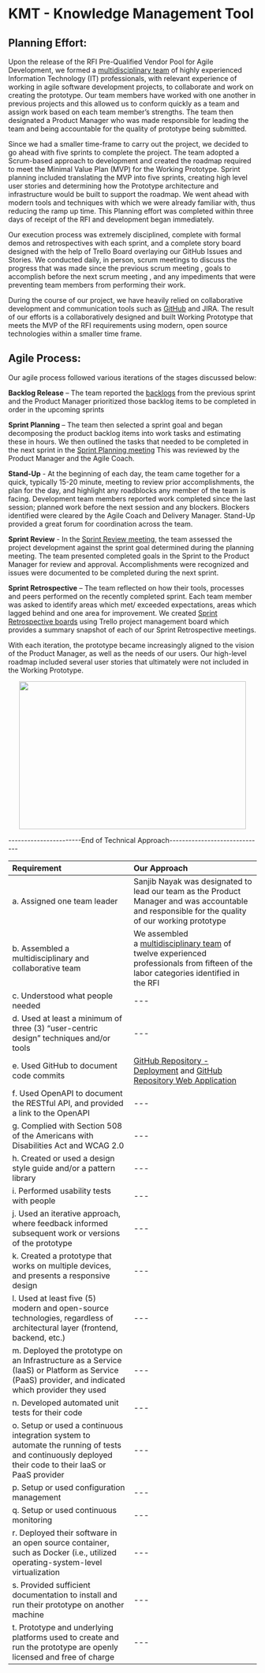 # KMT - Knowledge Management Tool

## Planning Effort:
Upon the release of the RFI Pre-Qualified Vendor Pool for Agile Development, we formed a [multidisciplinary team](https://github.com/xFusionTech/KMT/blob/master/ReadMe_EvidenceFiles/Project%20Team/Roles%20and%20Responsibilities.pdf) of highly experienced Information Technology (IT) professionals, with relevant experience of working in agile software development projects, to collaborate and work on creating the prototype. Our team members have worked with one another in previous projects and this allowed us to conform quickly as a team and assign work based on each team member’s strengths. The team then designated a Product Manager who was made responsible for leading the team and being accountable for the quality of prototype being submitted.

Since we had a smaller time-frame to carry out the project, we decided to go ahead with five sprints to complete the project. The team adopted a Scrum-based approach to development and created the roadmap required to meet the Minimal Value Plan (MVP) for the Working Prototype. Sprint planning included translating the MVP into five sprints, creating high level user stories and determining how the Prototype architecture and infrastructure would be built to support the roadmap. We went ahead with modern tools and techniques with which we were already familiar with, thus reducing the ramp up time. This Planning effort was completed within three days of receipt of the RFI and development began immediately. 

Our execution process was extremely disciplined, complete with formal demos and retrospectives with each sprint, and a complete story board designed with the help of Trello Board overlaying our GitHub Issues and Stories. We conducted daily, in person, scrum meetings to discuss the progress that was made since the previous scrum meeting , goals to accomplish before the next scrum meeting , and any impediments that were preventing team members from performing their work.

During the course of our project, we have heavily relied on collaborative development and communication tools such as [GitHub](https://github.com/xFusionTech/KMT/) and JIRA. The result of our efforts is a collaboratively designed and built Working Prototype that meets the MVP of the RFI requirements using modern, open source technologies within a smaller time frame.


## Agile Process:

Our agile process followed various iterations of the stages discussed below:

**Backlog Release** – The team reported the [backlogs](https://github.com/xFusionTech/KMT/blob/master/ReadMe_EvidenceFiles/Team%20Communication/Sprint%204%20Backlog.png) from the previous sprint and the Product Manager prioritized those backlog items to be completed in order in the upcoming sprints

**Sprint Planning** – The team then selected a sprint goal and began decomposing the product backlog items into work tasks and estimating these in hours. We then outlined the tasks that needed to be completed in the next sprint in the [Sprint Planning meeting](https://github.com/xFusionTech/KMT/blob/master/ReadMe_EvidenceFiles/Project%20Team/Meeting%20Snapshots/Meeting%20Snapshot1.jpg) This was reviewed by the Product Manager and the Agile Coach.

**Stand-Up** - At the beginning of each day, the team came together for a quick, typically 15-20 minute, meeting to review prior accomplishments, the plan for the day, and highlight any roadblocks any member of the team is facing. Development team members reported work completed since the last session; planned work before the next session and any blockers. Blockers identified were cleared by the Agile Coach and Delivery Manager. Stand-Up provided a great forum for coordination across the team.

**Sprint Review** - In the [Sprint Review meeting](https://github.com/xFusionTech/KMT/blob/master/ReadMe_EvidenceFiles/Project%20Team/Meeting%20Snapshots/Sprint%20Review%20Meeting.jpg), the team assessed the project development against the sprint goal determined during the planning meeting.  The team presented completed goals in the Sprint to the Product Manager for review and approval. Accomplishments were recognized and issues were documented to be completed during the next sprint. 

**Sprint Retrospective** – The team reflected on how their tools, processes and peers performed on the recently completed sprint. Each team member was asked to identify areas which met/ exceeded expectations, areas which lagged behind and one area for improvement. We created [Sprint Retrospective boards](https://github.com/xFusionTech/KMT/tree/master/ReadMe_EvidenceFiles/Team%20Communication/Sprint%20Retrospectives) using Trello project management board which provides a summary snapshot of each of our Sprint Retrospective meetings.

With each iteration, the prototype became increasingly aligned to the vision of the Product Manager, as well as the needs of our users. Our high-level roadmap included several user stories that ultimately were not included in the Working Prototype. 

<p align="center">
  <img width="460" height="300" src="https://github.com/xFusionTech/KMT/blob/master/ReadMe_EvidenceFiles/Process/Sprint%20Iteration.jpg">
</p>










-----------------------End of Technical Approach------------------------------


| Requirement  | Our Approach |
| :------------- | :------------- |
| a. Assigned one team leader  | Sanjib Nayak was designated to lead our team as the Product Manager and was accountable and responsible for the quality of our working prototype  |
| b. Assembled a multidisciplinary and collaborative team  | We assembled a [multidisciplinary team](https://github.com/xFusionTech/KMT/blob/master/ReadMe_EvidenceFiles/Project%20Team/Roles%20and%20Responsibilities.pdf) of twelve experienced professionals from fifteen of the labor categories identified in the RFI  |
| c. Understood what people needed | --- |
| d. Used at least a minimum of three (3) “user-centric design” techniques and/or tools  | --- |
| e. Used GitHub to document code commits | [GitHub Repository - Deployment](https://github.com/xFusionTech/KMT/tree/master/DSSServices) and [GitHub Repository Web Application](https://github.com/xFusionTech/KMT/tree/master/WebApplication)  |
| f. Used OpenAPI to document the RESTful API, and provided a link to the OpenAPI | --- |
| g. Complied with Section 508 of the Americans with Disabilities Act and WCAG 2.0 | --- |
| h. Created or used a design style guide and/or a pattern library | --- |
| i. Performed usability tests with people | --- |
| j. Used an iterative approach, where feedback informed subsequent work or versions of the prototype | --- |
| k. Created a prototype that works on multiple devices, and presents a responsive design | --- |
| l. Used at least five (5) modern and open-source technologies, regardless of architectural layer (frontend, backend, etc.) | --- |
| m. Deployed the prototype on an Infrastructure as a Service (IaaS) or Platform as Service (PaaS) provider, and indicated which provider they used | --- |
| n. Developed automated unit tests for their code | --- |
| o. Setup or used a continuous integration system to automate the running of tests and continuously deployed their code to their IaaS or PaaS provider | --- |
| p. Setup or used configuration management | --- |
| q. Setup or used continuous monitoring | --- |
| r. Deployed their software in an open source container, such as Docker (i.e., utilized operating-system-level virtualization | --- |
| s. Provided sufficient documentation to install and run their prototype on another machine | --- |
| t. Prototype and underlying platforms used to create and run the prototype are openly licensed and free of charge | --- |

